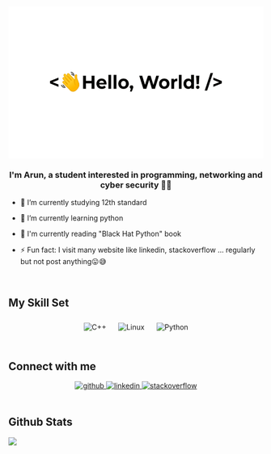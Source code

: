 <div align="center">
<img src="https://raw.githubusercontent.com/lazy8055/lazy8055/main/hello_world.gif" align="center"  height=300 />
</div>  
  

### <div align="center">I'm Arun, a student interested in programming, networking and cyber security 👨‍💻 </div>  
  

- 🔭 I’m currently studying 12th standard  
  

-  🐍 I’m currently learning python  
  

- 📗 I'm currently reading "Black Hat Python" book  
  

- ⚡ Fun fact: I visit many website like linkedin, stackoverflow ... regularly but not post anything😛😅  
  

<br/>  


## My Skill Set  
<tr><td >



</td><td >

<div align="center">  
<img style="margin: 10px" src="https://profilinator.rishav.dev/skills-assets/cplusplus-original.svg" alt="C++" height="50" />  
<img style="margin: 10px" src="https://profilinator.rishav.dev/skills-assets/linux-original.svg" alt="Linux" height="50" />  
<img style="margin: 10px" src="https://profilinator.rishav.dev/skills-assets/python-original.svg" alt="Python" height="50" />  
</div>

</td><td >



</td></tr>

<br/>  


## Connect with me  
<div align="center">
<a href="https://github.com/lazy8055" target="_blank">
<img src=https://img.shields.io/badge/github-%2324292e.svg?&style=for-the-badge&logo=github&logoColor=white alt=github style="margin-bottom: 5px;" />
</a>
<a href="https://linkedin.com/in/arun-sundaramoorthy-442631200" target="_blank">
<img src=https://img.shields.io/badge/linkedin-%231E77B5.svg?&style=for-the-badge&logo=linkedin&logoColor=white alt=linkedin style="margin-bottom: 5px;" />
</a>
<a href="https://stackoverflow.com/users/15590628/lazy8055" target="_blank">
<img src=https://img.shields.io/badge/stackoverflow-%23F28032.svg?&style=for-the-badge&logo=stackoverflow&logoColor=white alt=stackoverflow style="margin-bottom: 5px;" />
</a>  
</div>  
  

<br/>  


## Github Stats  
<img src="https://github-readme-stats.vercel.app/api?username=lazy8055&&show_icons=true&title_color=ffffff&icon_color=bb2acf&text_color=daf7dc&bg_color=6411ad" align="left" />  

<br/>  



  

<br/>  


<br />

